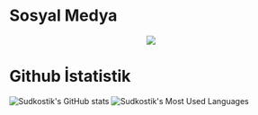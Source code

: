 # Sosyal Medya 

<p align="center">
    <a href="https://instagram.com/enesaktas.me" target"blank_"><img src="https://img.shields.io/badge/INSTAGRAM%20-DC3175.svg?&style=for-the-badge&logo=instagram&logoColor=white"></a>
</p>

# Github İstatistik

![Sudkostik's GitHub stats](https://github-readme-stats.vercel.app/api?username=MetaEnes&show_icons=true) 
![Sudkostik's Most Used Languages](https://github-readme-stats.vercel.app/api/top-langs/?username=MetaEnes)
